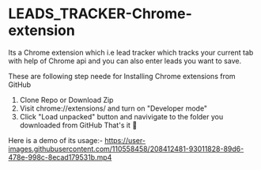 # LEADS_TRACKER-Chrome-extension

Its a Chrome extension which i.e lead tracker which tracks your current tab with help of Chrome api and you can also enter leads you want to save.

These are following step neede for Installing Chrome extensions from GitHub
1. Clone Repo or Download Zip
2. Visit chrome://extensions/ and turn on "Developer mode"
3. Click "Load unpacked" button and navivigate to the folder you downloaded from GitHub
That's it 🎉


Here is a demo of its usage:-
https://user-images.githubusercontent.com/110558458/208412481-93011828-89d6-478e-998c-8ecad179531b.mp4
